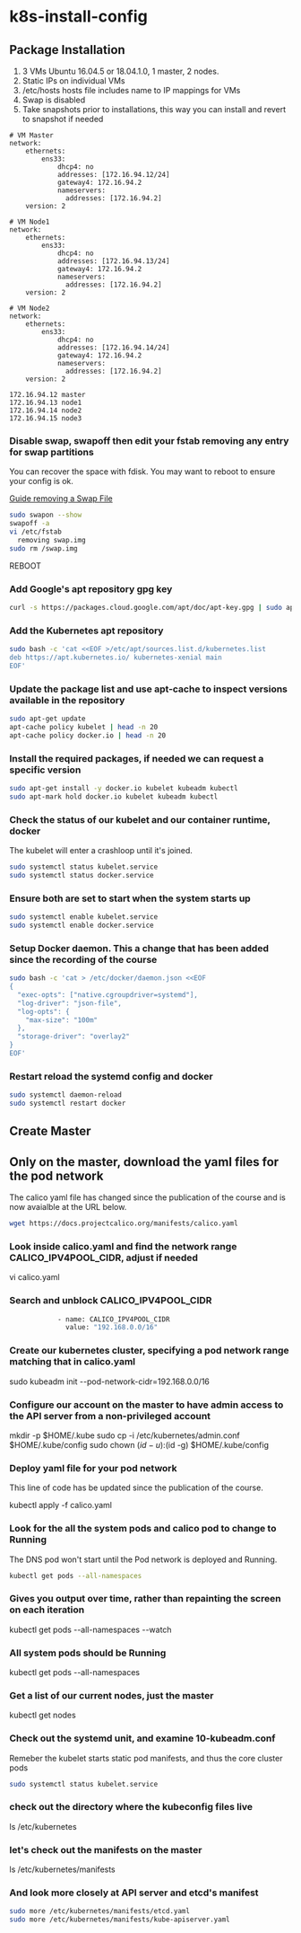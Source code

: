 # k8s-install-config

## Package Installation

1. 3 VMs Ubuntu 16.04.5 or 18.04.1.0, 1 master, 2 nodes.
2. Static IPs on individual VMs
3. /etc/hosts hosts file includes name to IP mappings for VMs
4. Swap is disabled
5. Take snapshots prior to installations, this way you can install and revert to snapshot if needed

```properties
# VM Master
network:
    ethernets:
        ens33:
            dhcp4: no
            addresses: [172.16.94.12/24]
            gateway4: 172.16.94.2
            nameservers:
              addresses: [172.16.94.2]
    version: 2
```

```properties
# VM Node1
network:
    ethernets:
        ens33:
            dhcp4: no
            addresses: [172.16.94.13/24]
            gateway4: 172.16.94.2
            nameservers:
              addresses: [172.16.94.2]
    version: 2
```

```properties
# VM Node2
network:
    ethernets:
        ens33:
            dhcp4: no
            addresses: [172.16.94.14/24]
            gateway4: 172.16.94.2
            nameservers:
              addresses: [172.16.94.2]
    version: 2
```

```properties
172.16.94.12 master
172.16.94.13 node1
172.16.94.14 node2
172.16.94.15 node3

```

### Disable swap, swapoff then edit your fstab removing any entry for swap partitions

You can recover the space with fdisk. You may want to reboot to ensure your config is ok.

[Guide removing a Swap File](https://linuxize.com/post/how-to-add-swap-space-on-ubuntu-18-04/#removing-a-swap-file)

```bash
sudo swapon --show
swapoff -a
vi /etc/fstab
  removing swap.img
sudo rm /swap.img
```

REBOOT

### Add Google's apt repository gpg key

```bash
curl -s https://packages.cloud.google.com/apt/doc/apt-key.gpg | sudo apt-key add -
```

### Add the Kubernetes apt repository

```bash
sudo bash -c 'cat <<EOF >/etc/apt/sources.list.d/kubernetes.list
deb https://apt.kubernetes.io/ kubernetes-xenial main
EOF'
```

### Update the package list and use apt-cache to inspect versions available in the repository

```bash
sudo apt-get update
apt-cache policy kubelet | head -n 20
apt-cache policy docker.io | head -n 20
```

### Install the required packages, if needed we can request a specific version

```bash
sudo apt-get install -y docker.io kubelet kubeadm kubectl
sudo apt-mark hold docker.io kubelet kubeadm kubectl
```

### Check the status of our kubelet and our container runtime, docker

The kubelet will enter a crashloop until it's joined.

```bash
sudo systemctl status kubelet.service
sudo systemctl status docker.service
```

### Ensure both are set to start when the system starts up

```bash
sudo systemctl enable kubelet.service
sudo systemctl enable docker.service
```

### Setup Docker daemon. This a change that has been added since the recording of the course

```bash
sudo bash -c 'cat > /etc/docker/daemon.json <<EOF
{
  "exec-opts": ["native.cgroupdriver=systemd"],
  "log-driver": "json-file",
  "log-opts": {
    "max-size": "100m"
  },
  "storage-driver": "overlay2"
}
EOF'
```

### Restart reload the systemd config and docker

```bash
sudo systemctl daemon-reload
sudo systemctl restart docker
```

## Create Master

## Only on the master, download the yaml files for the pod network

The calico yaml file has changed since the publication of the course and is now avaialble at the URL below.

```bash
wget https://docs.projectcalico.org/manifests/calico.yaml
```

### Look inside calico.yaml and find the network range CALICO_IPV4POOL_CIDR, adjust if needed

vi calico.yaml

### Search and unblock CALICO_IPV4POOL_CIDR

```bash
            - name: CALICO_IPV4POOL_CIDR
              value: "192.168.0.0/16"
```

### Create our kubernetes cluster, specifying a pod network range matching that in calico.yaml

sudo kubeadm init --pod-network-cidr=192.168.0.0/16

### Configure our account on the master to have admin access to the API server from a non-privileged account

mkdir -p $HOME/.kube
sudo cp -i /etc/kubernetes/admin.conf $HOME/.kube/config
sudo chown $(id -u):$(id -g) $HOME/.kube/config

### Deploy yaml file for your pod network

This line of code has be updated since the publication of the course.

kubectl apply -f calico.yaml

### Look for the all the system pods and calico pod to change to Running

The DNS pod won't start until the Pod network is deployed and Running.

```bash
kubectl get pods --all-namespaces
```

### Gives you output over time, rather than repainting the screen on each iteration

kubectl get pods --all-namespaces --watch

### All system pods should be Running

kubectl get pods --all-namespaces

### Get a list of our current nodes, just the master

kubectl get nodes

### Check out the systemd unit, and examine 10-kubeadm.conf

Remeber the kubelet starts static pod manifests, and thus the core cluster pods

```bash
sudo systemctl status kubelet.service
```

### check out the directory where the kubeconfig files live

ls /etc/kubernetes

### let's check out the manifests on the master

ls /etc/kubernetes/manifests

### And look more closely at API server and etcd's manifest

```bash
sudo more /etc/kubernetes/manifests/etcd.yaml
sudo more /etc/kubernetes/manifests/kube-apiserver.yaml
```
